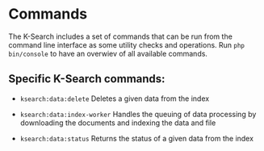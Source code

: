 # Commands

The K-Search includes a set of commands that can be run from the command line
interface as some utility checks and operations.
Run `php bin/console` to have an overwiev of all available commands. 


## Specific K-Search commands:

- `ksearch:data:delete`
    Deletes a given data from the index

- `ksearch:data:index-worker`
   Handles the queuing of data processing by downloading the documents and indexing the data and file

- `ksearch:data:status`
    Returns the status of a given data from the index
